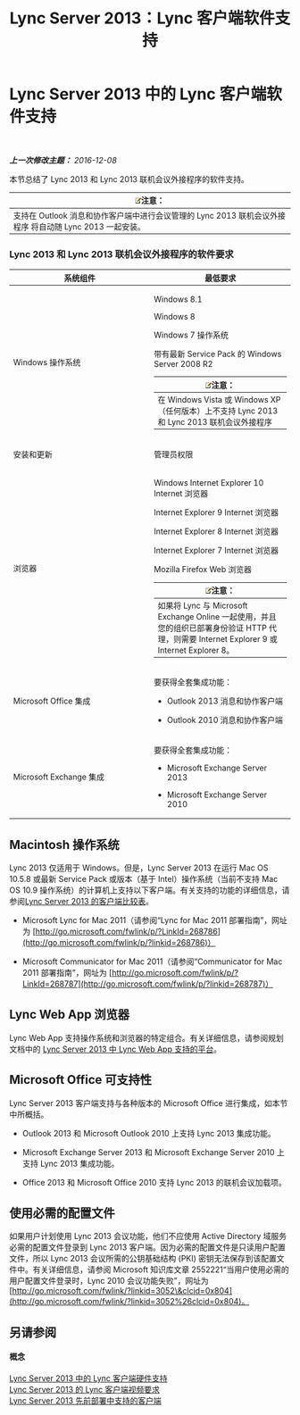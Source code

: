 ﻿---
title: Lync Server 2013：Lync 客户端软件支持
TOCTitle: Lync 客户端软件支持
ms:assetid: a6851e38-ba9a-4f19-9aa7-d8accf4d62b3
ms:mtpsurl: https://technet.microsoft.com/zh-cn/library/Gg412781(v=OCS.15)
ms:contentKeyID: 49313834
ms.date: 12/10/2016
mtps_version: v=OCS.15
ms.translationtype: HT
---

# Lync Server 2013 中的 Lync 客户端软件支持

 

_**上一次修改主题：** 2016-12-08_

本节总结了 Lync 2013 和 Lync 2013 联机会议外接程序的软件支持。

<table>
<thead>
<tr class="header">
<th><img src="images/Dn783119.note(OCS.15).gif" title="note" alt="note" />注意：</th>
</tr>
</thead>
<tbody>
<tr class="odd">
<td>支持在 Outlook 消息和协作客户端中进行会议管理的 Lync 2013 联机会议外接程序 将自动随 Lync 2013 一起安装。</td>
</tr>
</tbody>
</table>


### Lync 2013 和 Lync 2013 联机会议外接程序的软件要求

<table>
<colgroup>
<col style="width: 50%" />
<col style="width: 50%" />
</colgroup>
<thead>
<tr class="header">
<th>系统组件</th>
<th>最低要求</th>
</tr>
</thead>
<tbody>
<tr class="odd">
<td><p>Windows 操作系统</p></td>
<td><p>Windows 8.1</p>
<p>Windows 8</p>
<p>Windows 7 操作系统</p>
<p>带有最新 Service Pack 的 Windows Server 2008 R2</p>
<div class="alert">
<table>
<thead>
<tr class="header">
<th><img src="images/Dn783119.note(OCS.15).gif" title="note" alt="note" />注意：</th>
</tr>
</thead>
<tbody>
<tr class="odd">
<td>在 Windows Vista 或 Windows XP（任何版本）上不支持 Lync 2013 和 Lync 2013 联机会议外接程序</td>
</tr>
</tbody>
</table>

</div></td>
</tr>
<tr class="even">
<td><p>安装和更新</p></td>
<td><p>管理员权限</p></td>
</tr>
<tr class="odd">
<td><p>浏览器</p></td>
<td><p>Windows Internet Explorer 10 Internet 浏览器</p>
<p>Internet Explorer 9 Internet 浏览器</p>
<p>Internet Explorer 8 Internet 浏览器</p>
<p>Internet Explorer 7 Internet 浏览器</p>
<p>Mozilla Firefox Web 浏览器</p>
<div class="alert">
<table>
<thead>
<tr class="header">
<th><img src="images/Dn783119.note(OCS.15).gif" title="note" alt="note" />注意：</th>
</tr>
</thead>
<tbody>
<tr class="odd">
<td>如果将 Lync 与 Microsoft Exchange Online 一起使用，并且您的组织已部署身份验证 HTTP 代理，则需要 Internet Explorer 9 或 Internet Explorer 8。</td>
</tr>
</tbody>
</table>

</div></td>
</tr>
<tr class="even">
<td><p>Microsoft Office 集成</p></td>
<td><p>要获得全套集成功能：</p>
<ul>
<li><p>Outlook 2013 消息和协作客户端</p></li>
<li><p>Outlook 2010 消息和协作客户端</p></li>
</ul></td>
</tr>
<tr class="odd">
<td><p>Microsoft Exchange 集成</p></td>
<td><p>要获得全套集成功能：</p>
<ul>
<li><p>Microsoft Exchange Server 2013</p></li>
<li><p>Microsoft Exchange Server 2010</p></li>
</ul></td>
</tr>
</tbody>
</table>


## Macintosh 操作系统

Lync 2013 仅适用于 Windows。但是，Lync Server 2013 在运行 Mac OS 10.5.8 或最新 Service Pack 或版本（基于 Intel）操作系统（当前不支持 Mac OS 10.9 操作系统）的计算机上支持以下客户端。有关支持的功能的详细信息，请参阅[Lync Server 2013 的客户端比较表](lync-server-2013-desktop-client-comparison-tables.md)。

  - Microsoft Lync for Mac 2011（请参阅“Lync for Mac 2011 部署指南”，网址为 [http://go.microsoft.com/fwlink/p/?LinkId=268786](http://go.microsoft.com/fwlink/p/?linkid=268786)）

  - Microsoft Communicator for Mac 2011（请参阅“Communicator for Mac 2011 部署指南”，网址为 [http://go.microsoft.com/fwlink/p/?LinkId=268787](http://go.microsoft.com/fwlink/p/?linkid=268787)）

## Lync Web App 浏览器

Lync Web App 支持操作系统和浏览器的特定组合。有关详细信息，请参阅规划文档中的 [Lync Server 2013 中 Lync Web App 支持的平台](lync-server-2013-lync-web-app-supported-platforms.md)。

## Microsoft Office 可支持性

Lync Server 2013 客户端支持与各种版本的 Microsoft Office 进行集成，如本节中所概括。

  - Outlook 2013 和 Microsoft Outlook 2010 上支持 Lync 2013 集成功能。

  - Microsoft Exchange Server 2013 和 Microsoft Exchange Server 2010 上支持 Lync 2013 集成功能。

  - Office 2013 和 Microsoft Office 2010 支持 Lync 2013 的联机会议加载项。

## 使用必需的配置文件

如果用户计划使用 Lync 2013 会议功能，他们不应使用 Active Directory 域服务 必需的配置文件登录到 Lync 2013 客户端。因为必需的配置文件是只读用户配置文件，所以 Lync 2013 会议所需的公钥基础结构 (PKI) 密钥无法保存到该配置文件中。有关详细信息，请参阅 Microsoft 知识库文章 2552221“当用户使用必需的用户配置文件登录时，Lync 2010 会议功能失败”，网址为 [http://go.microsoft.com/fwlink/?linkid=3052\&clcid=0x804](http://go.microsoft.com/fwlink/?linkid=3052%26clcid=0x804)。

## 另请参阅

#### 概念

[Lync Server 2013 中的 Lync 客户端硬件支持](lync-server-2013-lync-client-hardware-support.md)  
[Lync Server 2013 的 Lync 客户端视频要求](lync-server-2013-lync-client-video-requirements.md)  
[Lync Server 2013 先前部署中支持的客户端](lync-server-2013-supported-clients-from-previous-deployments.md)

